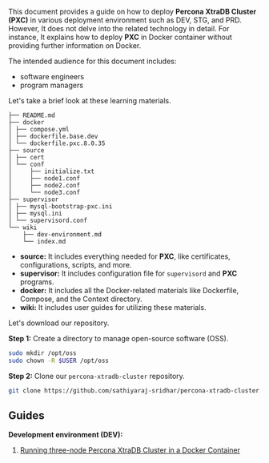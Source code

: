 This document provides a guide on how to deploy **Percona XtraDB Cluster (PXC)** in various deployment environment such as DEV, STG, and PRD. However, It does not delve into the related technology in detail. For instance, It explains how to deploy **PXC** in Docker container without providing further information on Docker.

The intended audience for this document includes:
- software engineers
- program managers

Let's take a brief look at these learning materials.

```
├── README.md
├── docker
│ ├── compose.yml
│ ├── dockerfile.base.dev
│ └── dockerfile.pxc.8.0.35
├── source
│ ├── cert
│ └── conf
│     ├── initialize.txt
│     ├── node1.conf
│     ├── node2.conf
│     └── node3.conf
├── supervisor
│ ├── mysql-bootstrap-pxc.ini
│ ├── mysql.ini
│ └── supervisord.conf
└── wiki
    ├── dev-environment.md
    └── index.md
```
- **source:** It includes everything needed for **PXC**, like certificates, configurations, scripts, and more.
- **supervisor:** It includes configuration file for `supervisord` and **PXC** programs.
- **docker:** It includes all the Docker-related materials like Dockerfile, Compose, and the Context directory.
- **wiki:** It includes user guides for utilizing these materials.

Let's download our repository.

**Step 1:** Create a directory to manage open-source software (OSS).

```bash
sudo mkdir /opt/oss
sudo chown -R $USER /opt/oss
```

**Step 2:** Clone our `percona-xtradb-cluster` repository.

```bash
git clone https://github.com/sathiyaraj-sridhar/percona-xtradb-cluster.git /opt/oss/percona-xtradb-cluster
```

## Guides

**Development environment (DEV):**
1. [Running three-node Percona XtraDB Cluster in a Docker Container](dev-environment.md)
